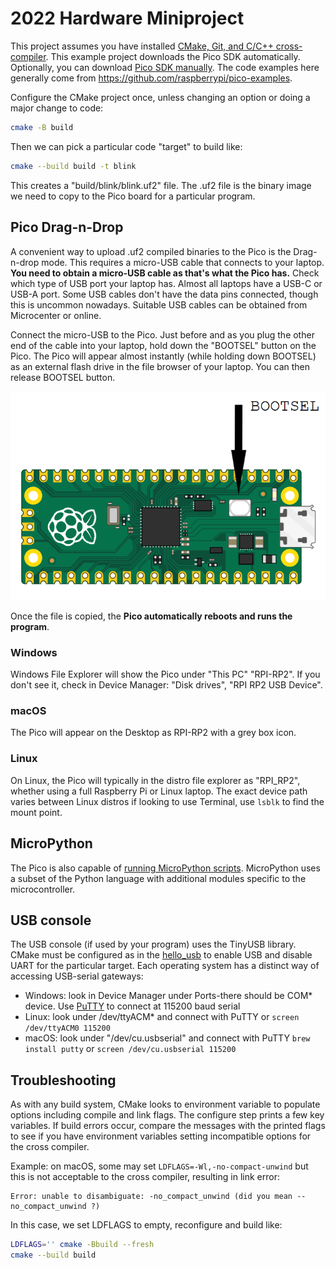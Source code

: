 # 2022 Hardware Miniproject

This project assumes you have installed
[CMake, Git, and C/C++ cross-compiler](./doc/compiler.md).
This example project downloads the Pico SDK automatically.
Optionally, you can download [Pico SDK manually](./doc/pico-sdk.md).
The code examples here generally come from https://github.com/raspberrypi/pico-examples.

Configure the CMake project once, unless changing an option or doing a major change to code:

```sh
cmake -B build
```

Then we can pick a particular code "target" to build like:

```sh
cmake --build build -t blink
```

This creates a "build/blink/blink.uf2" file.
The .uf2 file is the binary image we need to copy to the Pico board for a particular program.

## Pico Drag-n-Drop

A convenient way to upload .uf2 compiled binaries to the Pico is the Drag-n-drop mode.
This requires a micro-USB cable that connects to your laptop.
**You need to obtain a micro-USB cable as that's what the Pico has.**
Check which type of USB port your laptop has.
Almost all laptops have a USB-C or USB-A port.
Some USB cables don't have the data pins connected, though this is uncommon nowadays.
Suitable USB cables can be obtained from Microcenter or online.

Connect the micro-USB to the Pico.
Just before and as you plug the other end of the cable into your laptop, hold down the "BOOTSEL" button on the Pico.
The Pico will appear almost instantly (while holding down BOOTSEL) as an external flash drive in the file browser of your laptop.
You can then release BOOTSEL button.

![bootsel switch](./doc/bootsel.png)

Once the file is copied, the **Pico automatically reboots and runs the program**.

### Windows

Windows File Explorer will show the Pico under "This PC" "RPI-RP2".
If you don't see it, check in Device Manager: "Disk drives", "RPI RP2 USB Device".

### macOS

The Pico will appear on the Desktop as RPI-RP2 with a grey box icon.

### Linux

On Linux, the Pico will typically in the distro file explorer as "RPI_RP2", whether using a full Raspberry Pi or Linux laptop.
The exact device path varies between Linux distros if looking to use Terminal, use `lsblk` to find the mount point.

## MicroPython

The Pico is also capable of
[running MicroPython scripts](https://projects.raspberrypi.org/en/projects/getting-started-with-the-pico/3).
MicroPython uses a subset of the Python language with additional modules specific to the microcontroller.

## USB console

The USB console (if used by your program) uses the TinyUSB library.
CMake must be configured as in the [hello_usb](./hello_usb/CMakeLists.txt) to enable USB and disable UART for the particular target.
Each operating system has a distinct way of accessing USB-serial gateways:

* Windows: look in Device Manager under Ports-there should be COM* device. Use [PuTTY](https://www.chiark.greenend.org.uk/~sgtatham/putty/latest.html) to connect at 115200 baud serial
* Linux: look under /dev/ttyACM* and connect with PuTTY or `screen /dev/ttyACM0 115200`
* macOS: look under "/dev/cu.usbserial" and connect with PuTTY `brew install putty` or `screen /dev/cu.usbserial 115200`

## Troubleshooting

As with any build system, CMake looks to environment variable to populate options including compile and link flags.
The configure step prints a few key variables.
If build errors occur, compare the messages with the printed flags to see if you have environment variables setting incompatible options for the cross compiler.

Example: on macOS, some may set `LDFLAGS=-Wl,-no-compact-unwind` but this is not acceptable to the cross compiler, resulting in link error:

```
Error: unable to disambiguate: -no_compact_unwind (did you mean --no_compact_unwind ?)
```

In this case, we set LDFLAGS to empty, reconfigure and build like:

```sh
LDFLAGS='' cmake -Bbuild --fresh
cmake --build build
```
